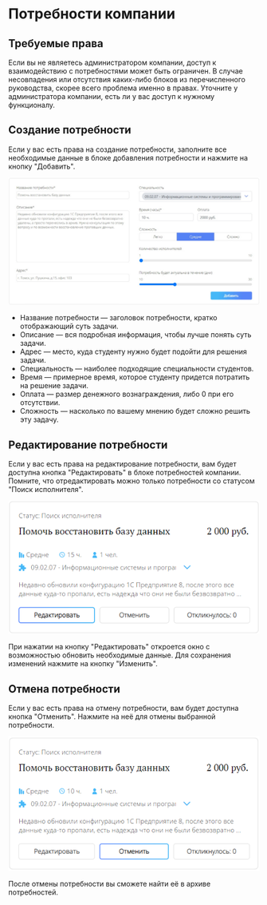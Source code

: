 # Потребности компании

## Требуемые права
Если вы не являетесь администратором компании, доступ к взаимодействию с потребностями может быть ограничен. В случае несовпадения или отсутствия каких-либо блоков из перечисленного руководства, скорее всего проблема именно в правах. Уточните у администратора компании, есть ли у вас доступ к нужному функционалу.

## Создание потребности

Если у вас есть права на создание потребности, заполните все необходимые данные в блоке добавления потребности и нажмите на кнопку "Добавить".

![СозданиеПотребности.jpg](../files/СозданиеПотребности.jpg)

- Название потребности — заголовок потребности, кратко отображающий суть задачи.
- Описание — вся подробная информация, чтобы лучше понять суть задачи.
- Адрес — место, куда студенту нужно будет подойти для решения задачи.
- Специальность — наиболее подходящие специальности студентов.
- Время — примерное время, которое студенту придется потратить на решение задачи.
- Оплата — размер денежного вознаграждения, либо 0 при его отсутствии.
- Сложность — насколько по вашему мнению будет сложно решить эту задачу.


## Редактирование потребности

Если у вас есть права на редактирование потребности, вам будет доступна кнопка "Редактировать" в блоке потребностей компании. Помните, что отредактировать можно только потребности со статусом "Поиск исполнителя".

![КнопкаРедактирования.png](../files/КнопкаРедактирования.png)  

При нажатии на кнопку "Редактировать" откроется окно с возможностью обновить необходимые данные. Для сохранения изменений нажмите на кнопку "Изменить".


## Отмена потребности

Если у вас есть права на отмену потребности, вам будет доступна кнопка "Отменить". Нажмите на неё для отмены выбранной потребности.

![КнопкаОтмены.png](../files/КнопкаОтмены.png)

После отмены потребности вы сможете найти её в архиве потребностей.
